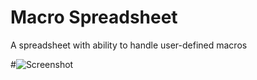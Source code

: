 # Macro Spreadsheet
A spreadsheet with ability to handle user-defined macros

#![Screenshot](https://github.com/zenithanu/MacroSpreadSheet/blob/master/ScreenShot.png)
